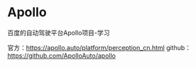 # Apollo
百度的自动驾驶平台Apollo项目-学习

官方：https://apollo.auto/platform/perception_cn.html
github：https://github.com/ApolloAuto/apollo
